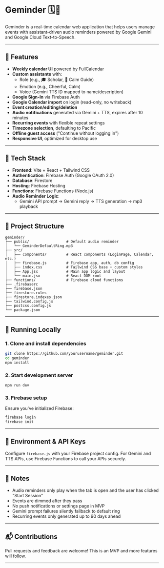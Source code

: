 # Geminder 🗓️🔔

Geminder is a real-time calendar web application that helps users manage events with assistant-driven audio reminders powered by Google Gemini and Google Cloud Text-to-Speech. 

---

## 🚀 Features

- **Weekly calendar UI** powered by FullCalendar
- **Custom assistants** with:
  - Role (e.g., 🎓 Scholar, 🧘 Calm Guide)
  - Emotion (e.g., Cheerful, Calm)
  - Voice (Gemini TTS ID mapped to name/description)
- **Google Sign-In** via Firebase Auth
- **Google Calendar import** on login (read-only, no writeback)
- **Event creation/editing/deletion**
- **Audio notifications** generated via Gemini + TTS, expires after 10 minutes
- **Recurring events** with flexible repeat settings
- **Timezone selection**, defaulting to Pacific
- **Offline guest access** ("Continue without logging in")
- **Responsive UI**, optimized for desktop use

---

## 🔧 Tech Stack

- **Frontend**: Vite + React + Tailwind CSS
- **Authentication**: Firebase Auth (Google OAuth 2.0)
- **Database**: Firestore
- **Hosting**: Firebase Hosting
- **Functions**: Firebase Functions (Node.js)
- **Audio Reminder Logic**:
  - Gemini API prompt → Gemini reply → TTS generation → mp3 playback

---

## 📁 Project Structure

```
geminder/
├── public/                 # Default audio reminder
│   └── GeminderDefaultRing.mp3
├── src/
│   ├── components/         # React components (LoginPage, Calendar, etc.)
│   ├── firebase.js         # Firebase app, auth, db config
│   ├── index.css           # Tailwind CSS base + custom styles
│   ├── App.jsx             # Main app logic and layout
│   └── main.jsx            # React DOM root
├── functions/              # Firebase cloud functions
├── .firebaserc
├── firebase.json
├── firestore.rules
├── firestore.indexes.json
├── tailwind.config.js
├── postcss.config.js
└── package.json
```

---

## 🧪 Running Locally

### 1. Clone and install dependencies
```bash
git clone https://github.com/yourusername/geminder.git
cd geminder
npm install
```

### 2. Start development server
```bash
npm run dev
```

### 3. Firebase setup
Ensure you've initialized Firebase:
```bash
firebase login
firebase init
```

---

## 🔐 Environment & API Keys

Configure `firebase.js` with your Firebase project config.
For Gemini and TTS APIs, use Firebase Functions to call your APIs securely.

---

## 📌 Notes

- Audio reminders only play when the tab is open and the user has clicked "Start Session"
- Events are dimmed after they pass
- No push notifications or settings page in MVP
- Gemini prompt failures silently fallback to default ring
- Recurring events only generated up to 90 days ahead

---

## 📬 Contributions

Pull requests and feedback are welcome! This is an MVP and more features will follow.

---
